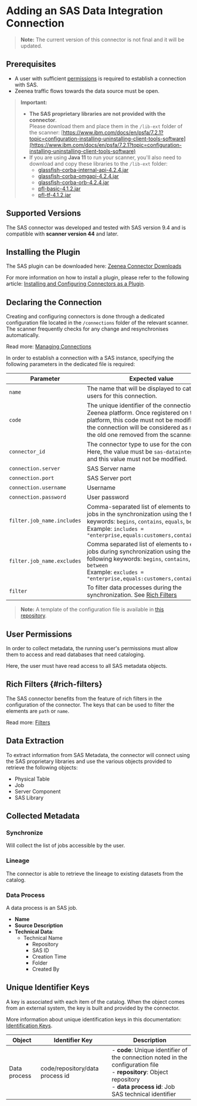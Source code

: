 # Adding an SAS Data Integration Connection

> **Note:** The current version of this connector is not final and it will be updated. 

## Prerequisites

* A user with sufficient [permissions](#user-permissions) is required to establish a connection with SAS.
* Zeenea traffic flows towards the data source must be open. 

> **Important:**
> * **The SAS proprietary libraries are not provided with the connector**.<br />
Please download them and place them in the `/lib-ext` folder of the scanner: [https://www.ibm.com/docs/en/psfa/7.2.1?topic=configuration-installing-uninstalling-client-tools-software](https://www.ibm.com/docs/en/psfa/7.2.1?topic=configuration-installing-uninstalling-client-tools-software)
> * If you are using **Java 11** to run your scanner, you'll also need to download and copy these libraries to the `/lib-ext` folder:
>   * [glassfish-corba-internal-api-4.2.4.jar](https://repo1.maven.org/maven2/org/glassfish/corba/glassfish-corba-internal-api/4.2.4/glassfish-corba-internal-api-4.2.4.jar)
>   * [glassfish-corba-omgapi-4.2.4.jar](https://repo1.maven.org/maven2/org/glassfish/corba/glassfish-corba-omgapi/4.2.4/glassfish-corba-omgapi-4.2.4.jar)
>   * [glassfish-corba-orb-4.2.4.jar](https://repo1.maven.org/maven2/org/glassfish/corba/glassfish-corba-orb/4.2.4/glassfish-corba-orb-4.2.4.jar)
>   * [pfl-basic-4.1.2.jar](https://repo1.maven.org/maven2/org/glassfish/pfl/pfl-basic/4.1.2/pfl-basic-4.1.2.jar)
>   * [pfl-tf-4.1.2.jar](https://repo1.maven.org/maven2/org/glassfish/pfl/pfl-tf/4.1.2/pfl-tf-4.1.2.jar)

## Supported Versions

The SAS connector was developed and tested with SAS version 9.4 and is compatible with **scanner version 44** and later. 

## Installing the Plugin

The SAS plugin can be downloaded here: [Zeenea Connector Downloads](./zeenea-connectors-list.md)

For more information on how to install a plugin, please refer to the following article: [Installing and Configuring Connectors as a Plugin](./zeenea-connectors-install-as-plugin.md).

## Declaring the Connection

Creating and configuring connectors is done through a dedicated configuration file located in the `/connections` folder of the relevant scanner. The scanner frequently checks for any change and resynchronises automatically.

Read more: [Managing Connections](../Zeenea_Administration/zeenea-managing-connections.md)

In order to establish a connection with a SAS instance, specifying the following parameters in the dedicated file is required:

| Parameter | Expected value |
|---|---|
| `name` | The name that will be displayed to catalog users for this connection. |
| `code` | The unique identifier of the connection on the Zeenea platform. Once registered on the platform, this code must not be modified or the connection will be considered as new and the old one removed from the scanner. |
| `connector_id` | The connector type to use for the connection. Here, the value must be `sas-dataintegration` and this value must not be modified. |
| `connection.server` | SAS Server name |
| `connection.port` | SAS Server port |
| `connection.username` | Username |
| `connection.password` | User password |
| `filter.job_name.includes` | Comma-separated list of elements to include jobs in the synchronization using the following keywords: `begins`, `contains`, `equals`, `between`<br>Example: `includes = "enterprise,equals:customers,contains:prod"` |
| `filter.job_name.excludes` | Comma separated list of elements to exclude jobs during synchronization using the following keywords: `begins`, `contains`, `equals`, `between`<br>Example: `excludes = "enterprise,equals:customers,contains:prod"` |
| `filter` | To filter data processes during the synchronization. See [Rich Filters](#rich-filters) |

> **Note:** A template of the configuration file is available in [this repository](https://github.com/zeenea/connector-conf-templates/tree/main/templates).

## User Permissions

In order to collect metadata, the running user's permissions must allow them to access and read databases that need cataloging. 

Here, the user must have read access to all SAS metadata objects.

## Rich Filters {#rich-filters}

The SAS connector benefits from the feature of rich filters in the configuration of the connector. The keys that can be used to filter the elements are `path` or `name`.

Read more: [Filters](../Scanners/zeenea-filters.md)

## Data Extraction

To extract information from SAS Metadata, the connector will connect using the SAS proprietary libraries and use the various objects provided to retrieve the following objects: 

* Physical Table
* Job
* Server Component
* SAS Library

## Collected Metadata

### Synchronize

Will collect the list of jobs accessible by the user.  

### Lineage

The connector is able to retrieve the lineage to existing datasets from the catalog.

### Data Process

A data process is an SAS job. 

* **Name**
* **Source Description**
* **Technical Data**:
  * Technical Name
    * Repository
    * SAS ID
    * Creation Time
    * Folder
    * Created By

## Unique Identifier Keys
 
A key is associated with each item of the catalog. When the object comes from an external system, the key is built and provided by the connector.
 
More information about unique identification keys in this documentation: [Identification Keys](../Stewardship/zeenea-identification-keys.md).

| Object | Identifier Key | Description |
|---|---|---|
| Data process | code/repository/data process id | - **code**: Unique identifier of the connection noted in the configuration file<br>- **repository**: Object repository<br>- **data process id**: Job SAS technical identifier |
